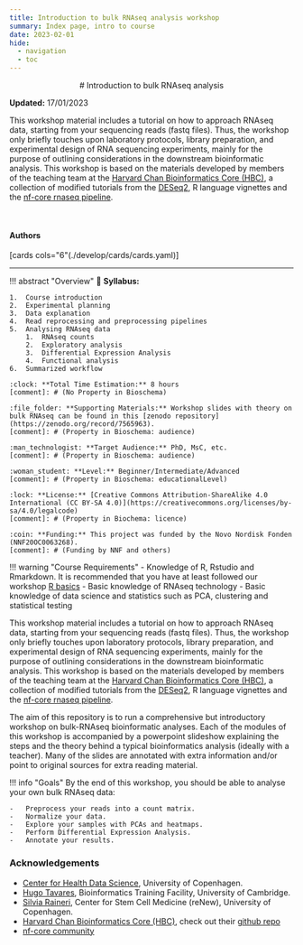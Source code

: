 ```yaml
---
title: Introduction to bulk RNAseq analysis workshop
summary: Index page, intro to course
date: 2023-02-01
hide:
  - navigation
  - toc
---
```


<!--
# Put above to hide navigation (left), toc (right) or footer (bottom)

hide:
  - navigation 
  - toc
  - footer 

# You should hide the navigation if there are no subsections
# You should hide the Table of Contents if there are no important titles
-->

<center>
# Introduction to bulk RNAseq analysis
</center>

**Updated:** 17/01/2023

This workshop material includes a tutorial on how to approach RNAseq data, starting from your sequencing reads (fastq files). Thus, the workshop only briefly touches upon laboratory protocols, library preparation, and experimental design of RNA sequencing experiments, mainly for the purpose of outlining considerations in the downstream bioinformatic analysis. This workshop is based on the materials developed by members of the teaching team at the [Harvard Chan Bioinformatics Core (HBC)](http://bioinformatics.sph.harvard.edu/), a collection of modified tutorials from the [DESeq2](https://www.bioconductor.org/packages/devel/bioc/vignettes/DESeq2/inst/doc/DESeq2.html), R language vignettes and the [nf-core rnaseq pipeline](https://nf-co.re/rnaseq).

<br>

<!-- AUTHORS -->
<!-- Format: [author name](link to author page){ .md-button } -->
<h4>Authors</h4>

[cards cols="6"(./develop/cards/cards.yaml)]

<hr>

<!-- OVERVIEW OF COURSE -->
!!! abstract "Overview"
    :book: **Syllabus:**   

    1.  Course introduction  
    2.  Experimental planning   
    3.  Data explanation    
    4.  Read reprocessing and preprocessing pipelines   
    5.  Analysing RNAseq data   
        1.  RNAseq counts   
        2.  Exploratory analysis    
        3.  Differential Expression Analysis    
        4.  Functional analysis 
    6.  Summarized workflow  

    :clock: **Total Time Estimation:** 8 hours
    [comment]: # (No Property in Bioschema)

    :file_folder: **Supporting Materials:** Workshop slides with theory on bulk RNAseq can be found in this [zenodo repository](https://zenodo.org/record/7565963).  
    [comment]: # (Property in Bioschema: audience)
    
    :man_technologist: **Target Audience:** PhD, MsC, etc.
    [comment]: # (Property in Bioschema: audience)
    
    :woman_student: **Level:** Beginner/Intermediate/Advanced
    [comment]: # (Property in Bioschema: educationalLevel)
    
    :lock: **License:** [Creative Commons Attribution-ShareAlike 4.0 International (CC BY-SA 4.0)](https://creativecommons.org/licenses/by-sa/4.0/legalcode)
    [comment]: # (Property in Biochema: licence)
    
    :coin: **Funding:** This project was funded by the Novo Nordisk Fonden (NNF20OC0063268).
    [comment]: # (Funding by NNF and others)

!!! warning "Course Requirements"
    - Knowledge of R, Rstudio and Rmarkdown. It is recommended that you have at least followed our workshop [R basics](https://github.com/Center-for-Health-Data-Science/FromExceltoR_2022)
    - Basic knowledge of RNAseq technology
    - Basic knowledge of data science and statistics such as PCA, clustering and statistical testing

This workshop material includes a tutorial on how to approach RNAseq data, starting from your sequencing reads (fastq files). Thus, the workshop only briefly touches upon laboratory protocols, library preparation, and experimental design of RNA sequencing experiments, mainly for the purpose of outlining considerations in the downstream bioinformatic analysis. This workshop is based on the materials developed by members of the teaching team at the [Harvard Chan Bioinformatics Core (HBC)](http://bioinformatics.sph.harvard.edu/), a collection of modified tutorials from the [DESeq2](https://www.bioconductor.org/packages/devel/bioc/vignettes/DESeq2/inst/doc/DESeq2.html), R language vignettes and the [nf-core rnaseq pipeline](https://nf-co.re/rnaseq).

The aim of this repository is to run a comprehensive but introductory workshop on bulk-RNAseq bioinformatic analyses. Each of the modules of this workshop is accompanied by a powerpoint slideshow explaining the steps and the theory behind a typical bioinformatics analysis (ideally with a teacher). Many of the slides are annotated with extra information and/or point to original sources for extra reading material.

!!! info "Goals"
    By the end of this workshop, you should be able to analyse your own bulk RNAseq data:

    -   Preprocess your reads into a count matrix.
    -   Normalize your data.
    -   Explore your samples with PCAs and heatmaps.
    -   Perform Differential Expression Analysis.
    -   Annotate your results.

### Acknowledgements

- [Center for Health Data Science](https://heads.ku.dk/), University of Copenhagen.
- [Hugo Tavares](https://bioinfotraining.bio.cam.ac.uk/about), Bioinformatics Training Facility, University of Cambridge.
- [Silvia Raineri](https://renew.ku.dk/research/reseach-groups/serup-group/), Center for Stem Cell Medicine (reNew), University of Copenhagen.
- [Harvard Chan Bioinformatics Core (HBC)](http://bioinformatics.sph.harvard.edu/), check out their [github repo](https://github.com/hbctraining/DGE_workshop_salmon_online)
- [nf-core community](https://nf-co.re/)
